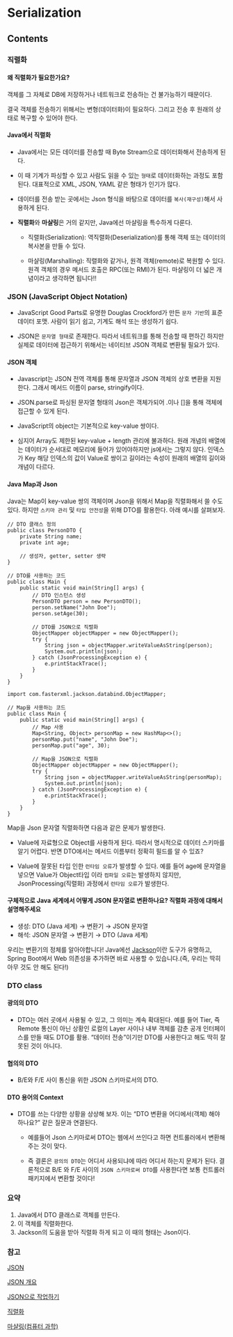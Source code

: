 # Serialization

## Contents

### 직렬화

#### 왜 직렬화가 필요한가요?

객체를 그 자체로 DB에 저장하거나 네트워크로 전송하는 건 불가능하기 때문이다.

결국 객체를 전송하기 위해서는 변형(데이터화)이 필요하다. 그리고 전송 후 원래의 상태로 복구할 수 있어야 한다.

#### Java에서 직렬화

- Java에서는 모든 데이터를 전송할 때 Byte Stream으로 데이터화해서 전송하게 된다.

- 이 때 기계가 파싱할 수 있고 사람도 읽을 수 있는 `형태`로 데이터화하는 과정도 포함된다. 대표적으로 XML, JSON, YAML 같은 형태가 인기가 많다.

- 데이터를 전송 받는 곳에서는 Json 형식을 바탕으로 데이터를 `복사(재구성)`해서 사용하게 된다.

- **직렬화**와 **마샬링**은 거의 같지만, Java에선 마샬링을 특수하게 다룬다.

  - 직렬화(Serialization): 역직렬화(Deserialization)를 통해 객체 또는 데이터의 복사본을 만들 수 있다.

  - 마샬링(Marshalling): 직렬화와 같거나, 원격 객체(remote)로 복원할 수 있다. 원격 객체의 경우 메서드 호출은 RPC(또는 RMI)가 된다. 마샬링이 더 넓은 개념이라고 생각하면 됩니다!!

### JSON (JavaScript Object Notation)

- JavaScript Good Parts로 유명한 Douglas Crockford가 만든 `문자 기반`의 표준 데이터 포맷. 사람이 읽기 쉽고, 기계도 해석 또는 생성하기 쉽다.

- JSON은 `문자열 형태`로 존재한다. 따라서 네트워크를 통해 전송할 때 편하긴 하지만 실제로 데이터에 접근하기 위해서는 네이티브 JSON 객체로 변환될 필요가 있다.

#### JSON 객체

- Javascript는 JSON 전역 객체를 통해 문자열과 JSON 객체의 상호 변환을 지원한다. 그래서 메서드 이름이 parse, stringify이다.

- JSON.parse로 파싱된 문자열 형태의 Json은 객체가되어 .이나 []을 통해 객체에 접근할 수 있게 된다.

- JavaScript의 object는 기본적으로 key-value 쌍이다.

- 심지어 Array도 제한된 key-value + length 관리에 불과하다. 원래 개념의 배열에는 데이터가 순서대로 메모리에 들어가 있어야하지만 js에서는 그렇지 않다. 인덱스가 Key 해당 인덱스의 값이 Value로 쌍이고 길이라는 속성이 원래의 배열의 길이와 개념이 다르다.

#### Java Map과 Json

Java는 Map이 key-value 쌍의 객체이며 Json을 위해서 Map을 직렬화해서 쓸 수도 있다. 하지만 `스키마 관리` 및 `타입 안전성`을 위해 DTO를 활용한다. 아래 예시를 살펴보자.

```<java>
// DTO 클래스 정의
public class PersonDTO {
    private String name;
    private int age;

    // 생성자, getter, setter 생략
}

// DTO를 사용하는 코드
public class Main {
    public static void main(String[] args) {
        // DTO 인스턴스 생성
        PersonDTO person = new PersonDTO();
        person.setName("John Doe");
        person.setAge(30);

        // DTO를 JSON으로 직렬화
        ObjectMapper objectMapper = new ObjectMapper();
        try {
            String json = objectMapper.writeValueAsString(person);
            System.out.println(json);
        } catch (JsonProcessingException e) {
            e.printStackTrace();
        }
    }
}

```

```<java>
import com.fasterxml.jackson.databind.ObjectMapper;

// Map을 사용하는 코드
public class Main {
    public static void main(String[] args) {
        // Map 사용
        Map<String, Object> personMap = new HashMap<>();
        personMap.put("name", "John Doe");
        personMap.put("age", 30);

        // Map을 JSON으로 직렬화
        ObjectMapper objectMapper = new ObjectMapper();
        try {
            String json = objectMapper.writeValueAsString(personMap);
            System.out.println(json);
        } catch (JsonProcessingException e) {
            e.printStackTrace();
        }
    }
}
```

Map을 Json 문자열 직렬화하면 다음과 같은 문제가 발생한다.

- Value에 자료형으로 Object를 사용하게 된다. 따라서 명시적으로 데이터 스키마를 알기 어렵다. 반면 DTO에서는 메서드 이름부터 정확히 필드를 알 수 있죠?

- Value에 잘못된 타입 인한 `런타임 오류`가 발생할 수 있다. 예를 들어 age에 문자열을 넣으면 Value가 Object타입 이라 `컴파일 오류`는 발생하지 않지만, JsonProcessing(직렬화) 과정에서 `런타임 오류`가 발생한다.

#### 구체적으로 Java 세계에서 어떻게 JSON 문자열로 변환하나요? 직렬화 과정에 대해서 설명해주세요

- 생성: DTO (Java 세계) → 변환기 → JSON 문자열
- 해석: JSON 문자열 → 변환기 → DTO (Java 세계)

우리는 변환기의 정체를 알아야합니다! Java에선 [Jackson](https://github.com/FasterXML/jackson)이란 도구가 유명하고, Spring Boot에서 Web 의존성을 추가하면 바로 사용할 수 있습니다.(즉, 우리는 딱히 아무 것도 안 해도 된다!)

### DTO class

#### 광의의 DTO

- DTO는 여러 곳에서 사용될 수 있고, 그 의미는 계속 확대된다. 예를 들어 Tier, 즉 Remote 통신이 아닌 상황인 로컬의 Layer 사이나 내부 객체를 감춘 공개 인터페이스를 만들 때도 DTO를 활용. “데이터 전송”이기만 DTO를 사용한다고 해도 딱히 잘못된 것이 아니다.

#### 협의의 DTO

- B/E와 F/E 사이 통신을 위한 JSON 스키마로서의 DTO.

#### DTO 용어의 Context

- DTO를 쓰는 다양한 상황을 상상해 보자. 이는 “DTO 변환을 어디에서(객체) 해야 하나요?” 같은 질문과 연결된다.

  - 예를들어 Json 스키마로써 DTO는 웹에서 쓰인다고 하면 컨트롤러에서 변환해주는 것이 맞다.

  - 즉 결론은 `광의의 DTO`는 어디서 사용되냐에 따라 어디서 하는지 문제가 된다. 결론적으로 B/E 와 F/E 사이의 `JSON 스키마로써 DTO`를 사용한다면 보통 컨트롤러 패키지에서 변환할 것이다!

### 요약

1. Java에서 DTO 클래스로 객체를 만든다.
2. 이 객체를 직렬화한다.
3. Jackson의 도움을 받아 직렬화 하게 되고 이 때의 형태는 Json이다.

### 참고

[JSON](https://en.wikipedia.org/wiki/JSON)

[JSON 개요](https://www.json.org/json-ko.html)

[JSON으로 작업하기](https://developer.mozilla.org/ko/docs/Learn/JavaScript/Objects/JSON)

[직렬화](https://ko.wikipedia.org/wiki/직렬화)

[마샬링(컴퓨터 과학)](<https://ko.wikipedia.org/wiki/마샬링_(컴퓨터_과학)>)
